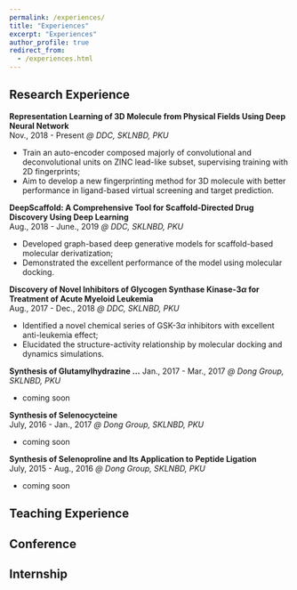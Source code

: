 ```yaml
---
permalink: /experiences/
title: "Experiences"
excerpt: "Experiences"
author_profile: true
redirect_from: 
  - /experiences.html
---
```


## Research Experience

**Representation Learning of 3D Molecule from Physical Fields Using Deep Neural Network**  
Nov., 2018 - Present *@ DDC, SKLNBD, PKU*

- Train an auto-encoder composed majorly of convolutional and deconvolutional units on ZINC lead-like subset, supervising training with 2D fingerprints;
- Aim to develop a new fingerprinting method for 3D molecule with better performance in ligand-based virtual screening and target prediction.

**DeepScaffold: A Comprehensive Tool for Scaffold-Directed Drug Discovery Using Deep Learning**  
Aug., 2018 - June., 2019 *@ DDC, SKLNBD, PKU*

- Developed graph-based deep generative models for scaffold-based molecular derivatization;
- Demonstrated the excellent performance of the model using molecular docking.

**Discovery of Novel Inhibitors of Glycogen Synthase Kinase-3$\alpha$ for Treatment of Acute Myeloid Leukemia**  
Aug., 2017 - Dec., 2018 *@ DDC, SKLNBD, PKU*

- Identified a novel chemical series of GSK-3$\alpha$ inhibitors with excellent anti-leukemia effect;
- Elucidated the structure-activity relationship by molecular docking and dynamics simulations.

**Synthesis of Glutamylhydrazine ...**
Jan., 2017 - Mar., 2017 *@ Dong Group, SKLNBD, PKU*

- coming soon

**Synthesis of Selenocycteine**  
July, 2016 - Jan., 2017 *@ Dong Group, SKLNBD, PKU*

- coming soon

**Synthesis of Selenoproline and Its Application to Peptide Ligation**  
July, 2015 - Aug., 2016 *@ Dong Group, SKLNBD, PKU*

- coming soon

## Teaching Experience

## Conference

## Internship
